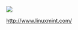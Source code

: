 <a href="http://www.linuxmint.com/" target="_blank">
<img src="http://upload.wikimedia.org/wikipedia/commons/thumb/5/5c/Linux_Mint_Official_Logo.svg/300px-Linux_Mint_Official_Logo.svg.png"/>
</a>


http://www.linuxmint.com/


